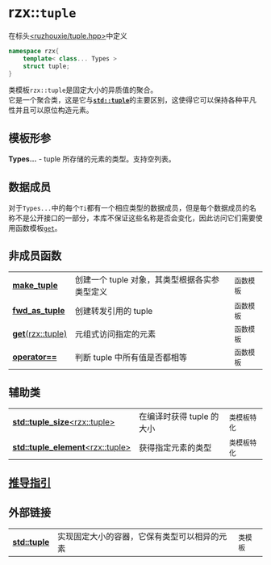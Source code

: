# rzx::`tuple`
在标头[<ruzhouxie/tuple.hpp>](../headers/tuple.md)中定义
```cpp
namespace rzx{
    template< class... Types >
    struct tuple;
}
```
类模板`rzx::tuple`是固定大小的异质值的聚合。  
它是一个聚合类，这是它与[**`std::tuple`**](https://zh.cppreference.com/w/cpp/utility/tuple)的主要区别，这使得它可以保持各种平凡性并且可以原位构造元素。
## 模板形参
**Types...**    -  tuple 所存储的元素的类型。支持空列表。
## 数据成员
对于`Types...`中的每个`Ti`都有一个相应类型的数据成员，但是每个数据成员的名称不是公开接口的一部分，本库不保证这些名称是否会变化，因此访问它们需要使用函数模板[`get`](tuple/get.md)。
## 非成员函数
||||
| --- | --- | --- |
| [**make_tuple**](tuple/make_tuple.md) | 创建一个 tuple 对象，其类型根据各实参类型定义 | `函数模板` |
| [**fwd_as_tuple**](tuple/fwd_as_tuple.md) | 创建转发引用的 tuple | `函数模板` |
| [**get**(rzx::tuple)](tuple/get.md) | 元组式访问指定的元素 | `函数模板` |
| [**operator==**](tuple/operator_cmp.md) | 判断 tuple 中所有值是否都相等 | `函数模板` |
## 辅助类
||||
| --- | --- | --- |
| [**std::tuple_size**\<rzx::tuple\>](tuple/tuple_size.md) | 在编译时获得 tuple 的大小 | `类模板特化` |
| [**std::tuple_element**\<rzx::tuple\>](tuple/tuple_element.md) | 获得指定元素的类型 | `类模板特化` |
## [推导指引](deduction_guides.md)
## 外部链接
||||
|-|-|-|
| [**std::tuple**](https://zh.cppreference.com/w/cpp/utility/tuple) | 实现固定大小的容器，它保有类型可以相异的元素 | `类模板` |